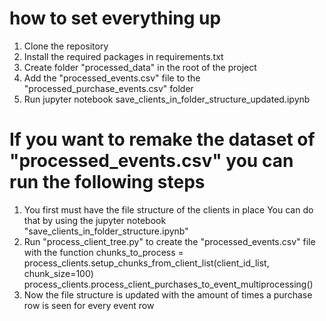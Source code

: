 # how to set everything up
1. Clone the repository
2. Install the required packages in requirements.txt
3. Create folder "processed_data" in the root of the project
4. Add the "processed_events.csv" file to the "processed_purchase_events.csv" folder
5. Run jupyter notebook save_clients_in_folder_structure_updated.ipynb


# If you want to remake the dataset of "processed_events.csv" you can run the following steps
1. You first must have the file structure of the clients in place
    You can do that by using the jupyter notebook "save_clients_in_folder_structure.ipynb"
2. Run  "process_client_tree.py" to create the "processed_events.csv" file with the function
    chunks_to_process = process_clients.setup_chunks_from_client_list(client_id_list, chunk_size=100)
    process_clients.process_client_purchases_to_event_multiprocessing()
3. Now the file structure is updated with the amount of times a purchase row is seen for every event row